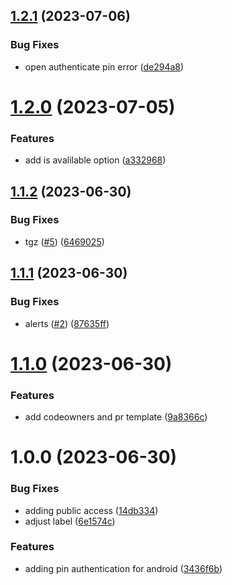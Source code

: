 ## [1.2.1](https://github.com/capitual/mobile-android-pin-authentication/compare/v1.2.0...v1.2.1) (2023-07-06)


### Bug Fixes

* open authenticate pin error ([de294a8](https://github.com/capitual/mobile-android-pin-authentication/commit/de294a80179f65f5de47cfa9ba0ff959706f0f90))

# [1.2.0](https://github.com/capitual/mobile-android-pin-authentication/compare/v1.1.2...v1.2.0) (2023-07-05)


### Features

* add is avalilable option ([a332968](https://github.com/capitual/mobile-android-pin-authentication/commit/a3329680161fe3a1ced61548831257684f50c6a4))

## [1.1.2](https://github.com/capitual/mobile-android-pin-authentication/compare/v1.1.1...v1.1.2) (2023-06-30)


### Bug Fixes

* tgz ([#5](https://github.com/capitual/mobile-android-pin-authentication/issues/5)) ([6469025](https://github.com/capitual/mobile-android-pin-authentication/commit/6469025664a0cdc6495d50309eb162611f9d72ab))

## [1.1.1](https://github.com/capitual/mobile-android-pin-authentication/compare/v1.1.0...v1.1.1) (2023-06-30)


### Bug Fixes

* alerts ([#2](https://github.com/capitual/mobile-android-pin-authentication/issues/2)) ([87635ff](https://github.com/capitual/mobile-android-pin-authentication/commit/87635ff4a45d519ca97f9b924b3362cd608c96ed))

# [1.1.0](https://github.com/capitual/mobile-android-pin-authentication/compare/v1.0.0...v1.1.0) (2023-06-30)


### Features

* add codeowners and pr template ([9a8366c](https://github.com/capitual/mobile-android-pin-authentication/commit/9a8366cc80d3bb22e6369d14cb4018d57b3494ff))

# 1.0.0 (2023-06-30)


### Bug Fixes

* adding public access ([14db334](https://github.com/capitual/mobile-android-pin-authentication/commit/14db334c00aea4b909177abd3d96e4ca8ec0f1ca))
* adjust label ([6e1574c](https://github.com/capitual/mobile-android-pin-authentication/commit/6e1574c0ab08b55670dd241d43ef8ac7a2642aec))


### Features

* adding pin authentication for android ([3436f6b](https://github.com/capitual/mobile-android-pin-authentication/commit/3436f6b7074c5ae9933dd170cb1305b100e2db9e))
